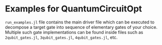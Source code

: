 # Examples for QuantumCircuitOpt
`run_examples.jl` file contains the main driver file which can be executed to decompose a target gate into sequence of elementary gates of your choice. Multiple such gate implementations can be found inside files such as `2qubit_gates.jl`, `3qubit_gates.jl`, `4qubit_gates.jl`, etc.
